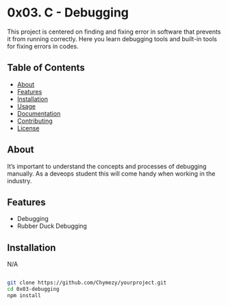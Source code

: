 # 0x03. C - Debugging

This project is centered on finding and fixing error in software that prevents it from running correctly. Here you learn debugging tools and built-in tools for fixing errors in codes.

## Table of Contents

- [About](#about)
- [Features](#features)
- [Installation](#installation)
- [Usage](#usage)
- [Documentation](#documentation)
- [Contributing](#contributing)
- [License](#license)

## About

 It’s important to understand the concepts and processes of debugging manually. As a deveops student this will come handy when working in the industry.

## Features

- Debugging
- Rubber Duck Debugging

## Installation

N/A

```bash

git clone https://github.com/Chymezy/yourproject.git
cd 0x03-debugging
npm install

